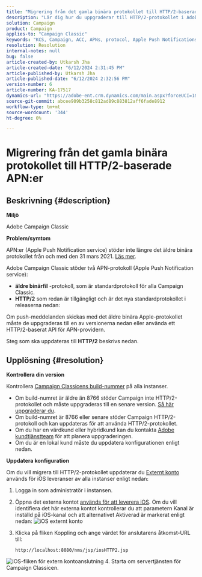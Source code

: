 ```yaml
---
title: "Migrering från det gamla binära protokollet till HTTP/2-baserade APN:er"
description: "Lär dig hur du uppgraderar till HTTP/2-protokollet i Adobe Campaign Classic."
solution: Campaign
product: Campaign
applies-to: "Campaign Classic"
keywords: "KCS, Campaign, ACC, APNs, protocol, Apple Push Notifications"
resolution: Resolution
internal-notes: null
bug: false
article-created-by: Utkarsh Jha
article-created-date: "6/12/2024 2:31:45 PM"
article-published-by: Utkarsh Jha
article-published-date: "6/12/2024 2:32:56 PM"
version-number: 6
article-number: KA-17517
dynamics-url: "https://adobe-ent.crm.dynamics.com/main.aspx?forceUCI=1&pagetype=entityrecord&etn=knowledgearticle&id=c55d4f7a-c828-ef11-840a-00224808decd"
source-git-commit: abcee909b3258c812ad89c883812aff6fade8912
workflow-type: tm+mt
source-wordcount: '344'
ht-degree: 0%

---
```


# Migrering från det gamla binära protokollet till HTTP/2-baserade APN:er

## Beskrivning {#description}


<b>Miljö</b>

Adobe Campaign Classic

<b>Problem/symtom</b>

APN:er (Apple Push Notification service) stöder inte längre det äldre binära protokollet från och med den 31 mars 2021. [Läs mer](https://developer.apple.com/news/?id=c88acm2b).

Adobe Campaign Classic stöder två APN-protokoll (Apple Push Notification service):

- <b>äldre binärfil</b> -protokoll, som är standardprotokoll för alla Campaign Classic.
- <b>HTTP/2</b> som redan är tillgängligt och är det nya standardprotokollet i releaserna nedan:


Om push-meddelanden skickas med det äldre binära Apple-protokollet måste de uppgraderas till en av versionerna nedan eller använda ett HTTP/2-baserat API för APN-providern.

Steg som ska uppdateras till <b>HTTP/2</b> beskrivs nedan.


## Upplösning {#resolution}


<b>Kontrollera din version</b>

Kontrollera [Campaign Classicens build-nummer](https://experienceleague.adobe.com/docs/campaign-classic/using/getting-started/starting-with-adobe-campaign/launching-adobe-campaign.html?lang=en#getting-your-campaign-version) på alla instanser.

- Om build-numret är äldre än 8766 stöder Campaign inte HTTP/2-protokollet och måste uppgraderas till en senare version. [Så här uppgraderar du](https://experienceleague.adobe.com/docs/campaign-classic/using/monitoring-campaign-classic/updating-adobe-campaign/build-upgrade.html?lang=en#performing-a-build-upgrade).
- Om build-numret är 8766 eller senare stöder Campaign HTTP/2-protokoll och kan uppdateras för att använda HTTP/2-protokollet.
- Om du har en värdkund eller hybridkund kan du kontakta [Adobe kundtjänstteam](https://experienceleague.adobe.com/docs/customer-one/using/home.html?lang=en) för att planera uppgraderingen.
- Om du är en lokal kund måste du uppdatera konfigurationen enligt nedan.


<b>Uppdatera konfiguration</b>

Om du vill migrera till HTTP/2-protokollet uppdaterar du [Externt konto](https://experienceleague.adobe.com/docs/campaign-classic/using/installing-campaign-classic/accessing-external-database/external-accounts.html?lang=en) används för iOS leveranser av alla instanser enligt nedan:

1. Logga in som administratör i instansen.
2. Öppna det externa kontot [används för att leverera iOS](https://experienceleague.adobe.com/docs/campaign-classic/using/sending-messages/sending-push-notifications/configure-the-mobile-app/configuring-the-mobile-application.html?lang=en). Om du vill identifiera det här externa kontot kontrollerar du att parametern Kanal är inställd på iOS-kanal och att alternativet Aktiverad är markerat enligt nedan:    ![iOS externt konto](https://helpx.adobe.com/content/dam/help/en/campaign/kb/migrate-to-http2/jcr_content/main-pars/procedure/proc_par/step_1/step_par/image/iOS-ext-account.png "iOS-ext-account")
3. Klicka på fliken Koppling och ange värdet för anslutarens åtkomst-URL till:

   ```
   http://localhost:8080/nms/jsp/iosHTTP2.jsp
   ```

![iOS-fliken för extern kontoanslutning](https://helpx.adobe.com/content/dam/help/en/campaign/kb/migrate-to-http2/jcr_content/main-pars/procedure/proc_par/step/step_par/image/iOs-ext-account-connector.png "iOS-ext-account-connector")
4. Starta om servertjänsten för Campaign Classicen.

